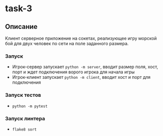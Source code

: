 # task-3


## Описание
Kлиент серверное приложение на сокетах, реализующее игру морской бой для двух человек по сети на поле заданного размера.

### Запуск
* Игрок-сервер запускает `python -m server`, вводит размер поля, хост, порт и ждет подключения ворого игрока для начала игры
* Игрок-клиент запускает `python -m client`, вводит хост и порт для подключения

### Запуск тестов
* `python -m pytest`

### Запуск линтера
* `flake8 sort`